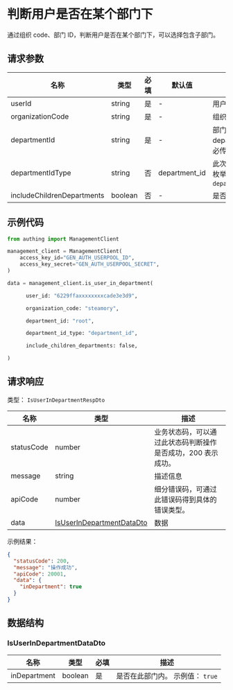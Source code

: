 # 判断用户是否在某个部门下

<!--
  警告⚠️：
  不要直接修改该文档，
  https://github.com/Authing/authing-docs-factory
  使用该项目进行生成
-->

<LastUpdated />

通过组织 code、部门 ID，判断用户是否在某个部门下，可以选择包含子部门。

## 请求参数

| 名称                       | 类型    | 必填 | 默认值        | 描述                                                                          | 示例值                     |
| -------------------------- | ------- | ---- | ------------- | ----------------------------------------------------------------------------- | -------------------------- |
| userId                     | string  | 是   | -             | 用户 ID。                                                                     | `6229ffaxxxxxxxxcade3e3d9` |
| organizationCode           | string  | 是   | -             | 组织 code。                                                                   | `steamory`                 |
| departmentId               | string  | 是   | -             | 部门 ID，根部门传 `root`。departmentId 和 departmentCode 必传其一。。         | `root`                     |
| departmentIdType           | string  | 否   | department_id | 此次调用中使用的部门 ID 的类型。 枚举值：`department_id`,`open_department_id` | `department_id`            |
| includeChildrenDepartments | boolean | 否   | -             | 是否包含子部门。                                                              |                            |

## 示例代码

```py
from authing import ManagementClient

management_client = ManagementClient(
    access_key_id="GEN_AUTH_USERPOOL_ID",
    access_key_secret="GEN_AUTH_USERPOOL_SECRET",
)

data = management_client.is_user_in_department(

      user_id: "6229ffaxxxxxxxxcade3e3d9",

      organization_code: "steamory",

      department_id: "root",

      department_id_type: "department_id",

      include_children_departments: false,

)
```

## 请求响应

类型： `IsUserInDepartmentRespDto`

| 名称       | 类型                                                               | 描述                                                         |
| ---------- | ------------------------------------------------------------------ | ------------------------------------------------------------ |
| statusCode | number                                                             | 业务状态码，可以通过此状态码判断操作是否成功，200 表示成功。 |
| message    | string                                                             | 描述信息                                                     |
| apiCode    | number                                                             | 细分错误码，可通过此错误码得到具体的错误类型。               |
| data       | <a href="#IsUserInDepartmentDataDto">IsUserInDepartmentDataDto</a> | 数据                                                         |

示例结果：

```json
{
  "statusCode": 200,
  "message": "操作成功",
  "apiCode": 20001,
  "data": {
    "inDepartment": true
  }
}
```

## 数据结构

### <a id="IsUserInDepartmentDataDto"></a> IsUserInDepartmentDataDto

| 名称         | 类型    | 必填 | 描述                             |
| ------------ | ------- | ---- | -------------------------------- |
| inDepartment | boolean | 是   | 是否在此部门内。 示例值： `true` |
